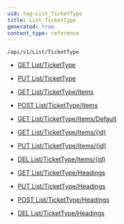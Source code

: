 ```yaml
---
uid: tag-List_TicketType
title: List_TicketType
generated: true
content_type: reference
---
```


```http
/api/v1/List/TicketType
```




* [GET List/TicketType](v1TicketTypeList_GetListDefinition.md)

* [PUT List/TicketType](v1TicketTypeList_SetListDefinition.md)

* [GET List/TicketType/Items](v1TicketTypeList_GetAllTicketTypeEntity.md)

* [POST List/TicketType/Items](v1TicketTypeList_PostTicketTypeEntity.md)

* [GET List/TicketType/Items/Default](v1TicketTypeList_CreateDefaultTicketTypeEntity.md)

* [GET List/TicketType/Items/{id}](v1TicketTypeList_GetTicketTypeEntity.md)

* [PUT List/TicketType/Items/{id}](v1TicketTypeList_PutTicketTypeEntity.md)

* [DEL List/TicketType/Items/{id}](v1TicketTypeList_DeleteTicketTypeEntity.md)

* [GET List/TicketType/Headings](v1TicketTypeList_GetTicketTypeEntityHeadings.md)

* [PUT List/TicketType/Headings](v1TicketTypeList_PutTicketTypeEntityHeadings.md)

* [POST List/TicketType/Headings](v1TicketTypeList_PostTicketTypeEntityHeading.md)

* [DEL List/TicketType/Headings](v1TicketTypeList_DeleteTicketTypeEntityHeadings.md)